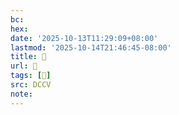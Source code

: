 ```yaml
---
bc:
hex:
date: '2025-10-13T11:29:09+08:00'
lastmod: '2025-10-14T21:46:45-08:00'
title: 󰠓
url: 󰠓
tags: [𡹪]
src: DCCV
note:
---
```

